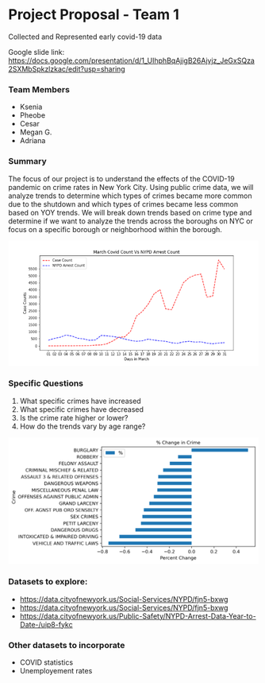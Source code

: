 # Project Proposal - Team 1

Collected and Represented early covid-19 data

Google slide link: <https://docs.google.com/presentation/d/1_UIhphBqAjigB26Ajvjz_JeGxSQza2SXMbSpkzlzkac/edit?usp=sharing>

### Team Members
* Ksenia
* Pheobe
* Cesar
* Megan G. 
* Adriana

### Summary 
The focus of our project is to understand the effects of the COVID-19 pandemic on crime rates in New York City. Using public crime data, we will analyze trends to determine which types of crimes became more common due to the shutdown and which types of crimes became less common based on YOY trends. We will break down trends based on crime type and determine if we want to analyze the trends across the boroughs on NYC or focus on a specific borough or neighborhood within the borough. 

![](Images/covid_vs_nypd.png)

### Specific Questions 
1. What specific crimes have increased 
2. What specific crimes have decreased 
3. Is the crime rate higher or lower? 
4. How do the trends vary by age range? 

![](/percent_change_files/png%20files/top15_percent.png)

### Datasets to explore:
* https://data.cityofnewyork.us/Social-Services/NYPD/fjn5-bxwg
* https://data.cityofnewyork.us/Social-Services/NYPD/fjn5-bxwg
* https://data.cityofnewyork.us/Public-Safety/NYPD-Arrest-Data-Year-to-Date-/uip8-fykc

### Other datasets to incorporate 
* COVID statistics 
* Unemployement rates 
